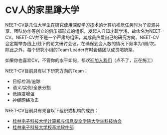 # CV人的家里蹲大学  

NEET-CV是几位大学生在研究使用深度学习技术的计算机视觉任务时为了资源共享、团队协作等创立的俱乐部形式的组织，发起人自知才疏学浅，故命名为NEET-CV。NEET-CV并不是一个严肃的组织，其成员热爱自己的研究方向。NEET-CV会定期举办线上/线下的论文研讨会议，在确保到会人数的情况下频率为1周/次。除此之外，每个研究小组的Team Leader有时会请团队成员喝奶茶。

如果你也喜欢CV，不管你的水平如何，都欢迎[加入我们]()（点不了，正在施工）

NEET-CV目前具有以下研究方向的Team：  
- 目标检测/追踪
- 语义/实例/全景分割
- 低照度增强
- 神经网络攻击

NEET-CV目前具有来自以下组织或机构的成员：  
- [桂林电子科技大学计算机与信息安全学院大学生科技协会](https://hello.kexie.space/)
- [桂林电子科技大学校基地软件部](https://csd.guet.ltd/)
